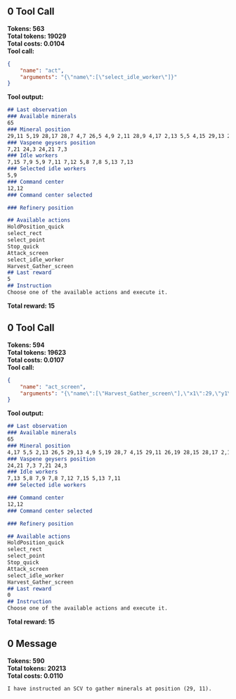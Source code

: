 ## 0 Tool Call
**Tokens: 563**  
**Total tokens: 19029**  
**Total costs: 0.0104**  
**Tool call:**  
```json
{
    "name": "act",
    "arguments": "{\"name\":[\"select_idle_worker\"]}"
}
```
**Tool output:**  
```markdown
## Last observation
### Available minerals
65
### Mineral position
29,11 5,19 28,17 28,7 4,7 26,5 4,9 2,11 28,9 4,17 2,13 5,5 4,15 29,13 28,15 26,19
### Vaspene geysers position
7,21 24,3 24,21 7,3
### Idle workers
7,15 7,9 5,9 7,11 7,12 5,8 7,8 5,13 7,13
### Selected idle workers
5,9
### Command center
12,12
### Command center selected

### Refinery position

## Available actions
HoldPosition_quick
select_rect
select_point
Stop_quick
Attack_screen
select_idle_worker
Harvest_Gather_screen
## Last reward
5
## Instruction
Choose one of the available actions and execute it.
```
**Total reward: 15**  
## 0 Tool Call
**Tokens: 594**  
**Total tokens: 19623**  
**Total costs: 0.0107**  
**Tool call:**  
```json
{
    "name": "act_screen",
    "arguments": "{\"name\":[\"Harvest_Gather_screen\"],\"x1\":29,\"y1\":11}"
}
```
**Tool output:**  
```markdown
## Last observation
### Available minerals
65
### Mineral position
4,17 5,5 2,13 26,5 29,13 4,9 5,19 28,7 4,15 29,11 26,19 28,15 28,17 2,11 4,7 28,9
### Vaspene geysers position
24,21 7,3 7,21 24,3
### Idle workers
7,13 5,8 7,9 7,8 7,12 7,15 5,13 7,11
### Selected idle workers

### Command center
12,12
### Command center selected

### Refinery position

## Available actions
HoldPosition_quick
select_rect
select_point
Stop_quick
Attack_screen
select_idle_worker
Harvest_Gather_screen
## Last reward
0
## Instruction
Choose one of the available actions and execute it.
```
**Total reward: 15**  
## 0 Message
**Tokens: 590**  
**Total tokens: 20213**  
**Total costs: 0.0110**  
```markdown
I have instructed an SCV to gather minerals at position (29, 11).
```
